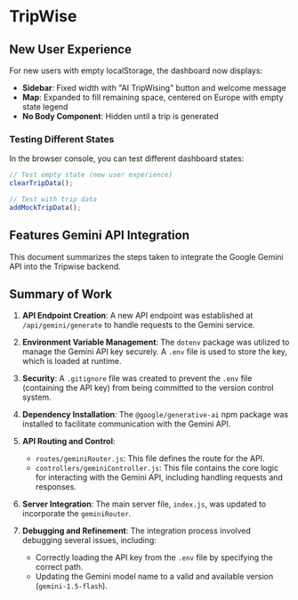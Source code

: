 # TripWise

## New User Experience

For new users with empty localStorage, the dashboard now displays:

- **Sidebar**: Fixed width with "AI TripWising" button and welcome message
- **Map**: Expanded to fill remaining space, centered on Europe with empty state legend
- **No Body Component**: Hidden until a trip is generated

### Testing Different States

In the browser console, you can test different dashboard states:

```javascript
// Test empty state (new user experience)
clearTripData();

// Test with trip data
addMockTripData();
```

## Features Gemini API Integration

This document summarizes the steps taken to integrate the Google Gemini API into the Tripwise backend.

## Summary of Work

1.  **API Endpoint Creation**: A new API endpoint was established at `/api/gemini/generate` to handle requests to the Gemini service.

2.  **Environment Variable Management**: The `dotenv` package was utilized to manage the Gemini API key securely. A `.env` file is used to store the key, which is loaded at runtime.

3.  **Security**: A `.gitignore` file was created to prevent the `.env` file (containing the API key) from being committed to the version control system.

4.  **Dependency Installation**: The `@google/generative-ai` npm package was installed to facilitate communication with the Gemini API.

5.  **API Routing and Control**:

    - `routes/geminiRouter.js`: This file defines the route for the API.
    - `controllers/geminiController.js`: This file contains the core logic for interacting with the Gemini API, including handling requests and responses.

6.  **Server Integration**: The main server file, `index.js`, was updated to incorporate the `geminiRouter`.

7.  **Debugging and Refinement**: The integration process involved debugging several issues, including:
    - Correctly loading the API key from the `.env` file by specifying the correct path.
    - Updating the Gemini model name to a valid and available version (`gemini-1.5-flash`).
